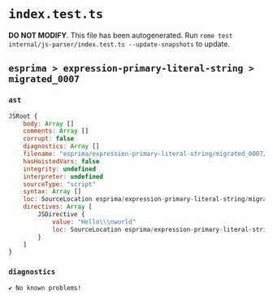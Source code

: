 # `index.test.ts`

**DO NOT MODIFY**. This file has been autogenerated. Run `rome test internal/js-parser/index.test.ts --update-snapshots` to update.

## `esprima > expression-primary-literal-string > migrated_0007`

### `ast`

```javascript
JSRoot {
	body: Array []
	comments: Array []
	corrupt: false
	diagnostics: Array []
	filename: "esprima/expression-primary-literal-string/migrated_0007/input.js"
	hasHoistedVars: false
	integrity: undefined
	interpreter: undefined
	sourceType: "script"
	syntax: Array []
	loc: SourceLocation esprima/expression-primary-literal-string/migrated_0007/input.js 1:0-2:6
	directives: Array [
		JSDirective {
			value: "Hello\\\nworld"
			loc: SourceLocation esprima/expression-primary-literal-string/migrated_0007/input.js 1:0-2:6
		}
	]
}
```

### `diagnostics`

```
✔ No known problems!

```
